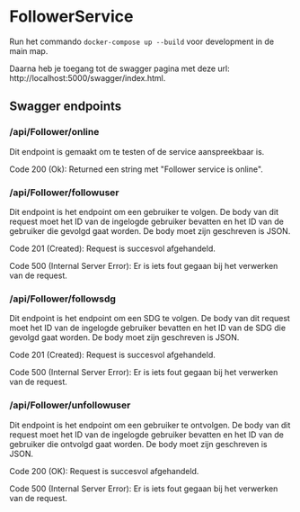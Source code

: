 # FollowerService
Run het commando `docker-compose up --build` voor development in de main map.

Daarna heb je toegang tot de swagger pagina met deze url: http://localhost:5000/swagger/index.html.

## Swagger endpoints

### /api/Follower/online

Dit endpoint is gemaakt om te testen of de service aanspreekbaar is. 

Code 200 (Ok): Returned een string met "Follower service is online".

### /api/Follower/followuser

Dit endpoint is het endpoint om een gebruiker te volgen. De body van dit request moet het ID van de ingelogde gebruiker bevatten en het ID van de gebruiker die gevolgd gaat worden. De body moet zijn geschreven is JSON.

Code 201 (Created):  Request is succesvol afgehandeld. 

Code 500 (Internal Server Error): Er is iets fout gegaan bij het verwerken van de request.

### /api/Follower/followsdg

Dit endpoint is het endpoint om een SDG te volgen. De body van dit request moet het ID van de ingelogde gebruiker bevatten en het ID van de SDG die gevolgd gaat worden. De body moet zijn geschreven is JSON.

Code 201 (Created):  Request is succesvol afgehandeld. 

Code 500 (Internal Server Error): Er is iets fout gegaan bij het verwerken van de request.

### /api/Follower/unfollowuser

Dit endpoint is het endpoint om een gebruiker te ontvolgen. De body van dit request moet het ID van de ingelogde gebruiker bevatten en het ID van de gebruiker die ontvolgd gaat worden. De body moet zijn geschreven is JSON.

Code 200 (OK):  Request is succesvol afgehandeld. 

Code 500 (Internal Server Error): Er is iets fout gegaan bij het verwerken van de request.
